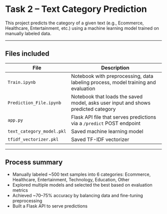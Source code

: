 #  Task 2 – Text Category Prediction

This project predicts the category of a given text (e.g., Ecommerce, Healthcare, Entertainment, etc.)
using a machine learning model trained on manually labeled data.

---

##  Files included

| File | Description |
|--|--|
| `Train.ipynb` | Notebook with preprocessing, data labeling process, model training and evaluation |
| `Prediction_File.ipynb` | Notebook that loads the saved model, asks user input and shows predicted category |
| `app.py` | Flask API file that serves predictions via a `/predict` POST endpoint |
| `text_category_model.pkl` | Saved machine learning model |
| `tfidf_vectorizer.pkl` | Saved TF-IDF vectorizer |

---

##  Process summary

- Manually labeled ~500 text samples into 6 categories: Ecommerce, Healthcare, Entertainment, Technology, Education, Other
- Explored multiple models and selected the best based on evaluation metrics
- Achieved ~70–75% accuracy by balancing data and fine-tuning preprocessing
- Built a Flask API to serve predictions



